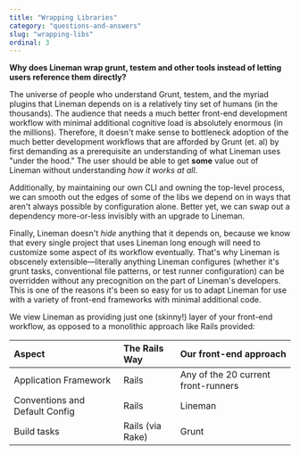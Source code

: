 ```yaml
---
title: "Wrapping Libraries"
category: "questions-and-answers"
slug: "wrapping-libs"
ordinal: 3
---
```


__Why does Lineman wrap grunt, testem and other tools instead of letting users reference them directly?__

The universe of people who understand Grunt, testem, and the myriad plugins
that Lineman depends on is a relatively tiny set of humans (in the thousands).
The audience that needs a much better front-end development workflow with
minimal additional cognitive load is absolutely enormous (in the millions).
Therefore, it doesn't make sense to bottleneck adoption of the much better
development workflows that are afforded by Grunt (et. al) by first demanding as
a prerequisite an understanding of what Lineman uses "under the hood." The user
should be able to get **some** value out of Lineman without understanding *how
it works at all*.

Additionally, by maintaining our own CLI and owning the top-level process, we
can smooth out the edges of some of the libs we depend on in ways that aren't
always possible by configuration alone. Better yet, we can swap out a
dependency more-or-less invisibly with an upgrade to Lineman.

Finally, Lineman doesn't *hide* anything that it depends on, because we know
that every single project that uses Lineman long enough will need to customize
some aspect of its workflow eventually. That's why Lineman is obscenely
extensible—literally anything Lineman configures (whether it's grunt tasks,
conventional file patterns, or test runner configuration) can be overridden
without any precognition on the part of Lineman's developers. This is one of
the reasons it's been so easy for us to adapt Lineman for use with a variety of
front-end frameworks with minimal additional code.

We view Lineman as providing just one (skinny!) layer of your front-end
workflow, as opposed to a monolithic approach like Rails provided:

| Aspect                         | The Rails Way    | Our front-end approach              |
| :--                            | :--              | :--                                 |
| Application Framework          | Rails            | Any of the 20 current front-runners |
| Conventions and Default Config | Rails            | Lineman                             |
| Build tasks                    | Rails (via Rake) | Grunt                               |
